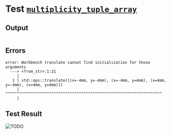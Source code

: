 # Test [`multiplicity_tuple_array`](../doc/structure/arguments.md#L157)

## Output

```,plain
```

## Errors

```,plain
error: Workbench translate cannot find initialization for those arguments
  ---> <from_str>:1:21
     |
   1 | std::ops::translate([(x=-4mm, y=-4mm), (x=-4mm, y=4mm), (x=4mm, y=-4mm), (x=4mm, y=4mm)]) 
     |                     ^^^^^^^^^^^^^^^^^^^^^^^^^^^^^^^^^^^^^^^^^^^^^^^^^^^^^^^^^^^^^^^^^^^^
     |
```

## Test Result

![TODO](../doc/structure/.test/multiplicity_tuple_array.png)
